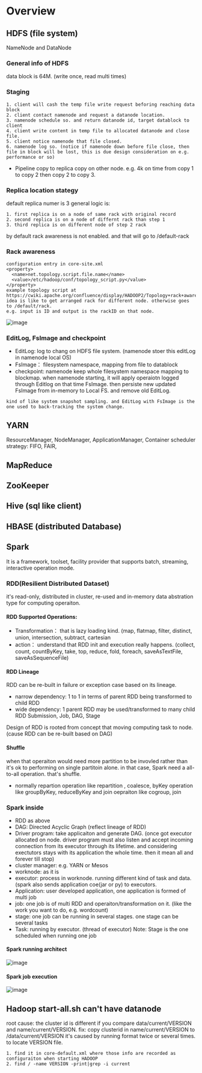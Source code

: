 # Overview
## HDFS (file system)
NameNode and DataNode
### General info of HDFS
data block is 64M. (write once, read multi times)
### Staging
```
1. client will cash the temp file write request beforing reaching data block 
2. client contact namenode and request a datanode location. 
3. namenode schedule so. and return datanode id, target datablock to client
4. client write content in temp file to allocated datanode and close file. 
5. client notice namenode that file closed. 
6. namenode log so. (notice if namenode down before file close, then file in block will be lost, this is due design consideration on e.g. performance or so)
```
* Pipeline copy to replica copy on other node. e.g. 4k on time from copy 1 to copy 2 then copy 2 to copy 3. 
 
### Replica location stategy
default replica numer is 3 
general logic is:
```
1. first replica is on a node of same rack with original record
2. second replica is on a node of differnt rack than step 1
3. third replica is on different node of step 2 rack
```
by default rack awareness is not enabled. and that will go to /default-rack
### Rack awareness 
```
configuration entry in core-site.xml
<property>
  <name>net.topology.script.file.name</name>
  <value>/etc/hadoop/conf/topology_script.py</value>
</property>
example topology script at https://cwiki.apache.org/confluence/display/HADOOP2/Topology+rack+awareness+scripts
idea is like to get arranged rack for different node. otherwise goes to /default/rack.
e.g. input is ID and output is the rackID on that node. 
```
![image](./img/rackAware.jpg)
### EditLog, FsImage and checkpoint
 * EditLog: log to chang on HDFS file system. (namenode stoer this editLog in namenode local OS)
 * FsImage： filesystem namespace, mapping from file to datablock
 * checkpoint: namenode keep whole filesystem namespace mapping to blockmap. when namenode starting, it will apply operaiotn logged through Editlog on that time FsImage. then persiste new updated FsImage from in-memory to Local FS. and remove old EditLog.
```
kind of like system snapshot sampling. and EditLog with FsImage is the one used to back-tracking the system change. 
```
 
## YARN
ResourceManager, NodeManager, ApplicationManager, Container
scheduler strategy: FIFO, FAIR, 
## MapReduce
## ZooKeeper
## Hive (sql like client)
## HBASE (distributed Database)
## Spark
It is a framework, toolset, facility provider that supports batch, streaming, interactive operation mode. 
### RDD(Resilient Distributed Dataset) 
it's read-only, distributed in cluster, re-used and in-memory data abstration type for computing operaiton. 
#### RDD Supported Operations:
  * Transformation： that is lazy loading kind. (map, flatmap, filter, distinct, union, intersection, subtract, cartesian
  * action： understand that RDD init and execution really happens. (collect, count, countByKey, take, top, reduce, fold, foreach, saveAsTextFile, saveAsSequenceFile)
#### RDD Lineage 
RDD can be re-built in failure or exception case based on its lineage. 
  * narrow dependency: 1 to 1 in terms of parent RDD being transformed to child RDD
  * wide dependency: 1 parent RDD may be used/transformed to many child RDD
Submission, Job, DAG, Stage

Design of RDD is rooted from concept that moving computing task to node. (cause RDD can be re-built based on DAG)
#### Shuffle
when that operaiton would need more partition to be invovled rather than it's ok to performing on single partitoin alone. in that case, Spark need a all-to-all operation. that's shuffle.
  * normally repartion operation like repartition , coalesce, byKey operation like groupByKey, reduceByKey and join oepraiton like cogroup, join
### Spark inside
* RDD as above
* DAG: Directed Acyclic Graph (reflect lineage of RDD)
* Driver program: take applicaiton and generate DAG. (once got executor allocated on node. driver program must also listen and accept incoming connection from its executor through its lifetime. and considering exectutors stays with its application the whole time. then it mean all and forever till stop)
* cluster manager: e.g. YARN or Mesos
* worknode: as it is 
* executor: process in worknode. running different kind of task and data.(spark also sends application coe(jar or py) to executors.
* Application: user developed application, one application is formed of multi job
* job:  one job is of multi RDD and operaiton/transformation on it. (like the work you want to do, e.g. wordcount)
* stage: one job can be running in several stages. one stage can be several tasks
* Task: running by executor. (thread of executor) 
Note: Stage is the one scheduled when running one job
#### Spark running architect
![image](./img/spark.jpg)
#### Spark job execution 
![image](./img/sjob.jpg)
## Hadoop start-all.sh can't have datanode 
root cause: the cluster id is different if you compare data/current/VERSION and name/current/VERSION. 
fix: copy clusterid in name/current/VERSION to /data/current/VERSION 
it's caused by running format twice or several times. 
to locate VERSION file. 
```
1. find it in core-default.xml where those info are recorded as configuraiton when starting HADOOP
2. find / -name VERSION -print|grep -i current
```





